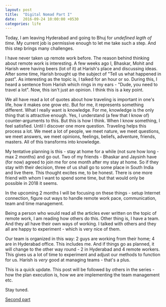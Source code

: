 ```yaml
---
layout: post
title:  "Digital Nomad Part I"
date:   2016-09-24 10:00:00 +0530
categories: life
---
```


Today, I am leaving Hyderabad and going to Bhuj for *undefined legth of time*. My current job is permissive enough to let me take such a step. And this step brings many challenges.

I have never taken up remote work before. The reason behind thinking about remote work is interesting. A few weeks ago I, Bhaskar, Mohit and Harish were having beers (lot of it) at Harish's place and discussing ideas. After some time, Harish brought up the subject of "Tell us what happened in past". As interesting as the topic is, I talked for an hour or so. During this, I heard a sentence from Harish which rings in my ears - "Dude, you need to travel a lot". Now, this isn't just an opinion. I think this is a key point. 

We all have read a lot of quotes about how traveling is important in one's life, how it makes one grow etc. But for me, it represents something different. What I really want is knowledge. For me, knowledge is the only thing that is attractive enough. Yes, I understand (a few that I know of) counter-arguments to this. But this is how I think. When I know something, I feel satisfied. Until I discover one more question. Traveling helps this process a lot. We meet a lot of people, we meet nature, we meet questions, we meet answers, we meet opinions, feelings, beliefs, adventure, friends, masters. All of this transforms into knowledge.

My tentative planning is this - stay at home for a while (not sure how long - max 2 months) and go out. Two of my friends - Bhaskar and Jaysinh have (for now) agreed to join me for one month after my stay at home. So if they stay with their decision, three of us shall go to some place in South India and live there. This thought excites me, to be honest. There is one more friend with whom I want to spend some time, but that would only be possible in 2018 it seems.

In the upcoming 2 months I will be focusing on these things - setup Internet connection, figure out ways to handle remote work pace, communication, team and time management.

Being a person who would read all the articles ever written on the topic of remote work, I am reading how others do this. Other thing is, I have a team. And they all have their own ways of working. I talked with others and they all are happy to experiment - which is very nice of them.

Our team is organized in this way: 2 guys are working from their home; 4 are in Hyderabad office. This includes me. And if things go as planned, it will change to the other way round - 2 in Hyderabad and 4 remote workers. This gives us a lot of time to experiment and adjust our methods to function for us. Harish is *very* good at managing teams - that's a plus.

This is a quick update. This post will be followed by others in the series - how the plan execution is, how we are implementing the team management etc.

Stay tuned.

[Second part][1]

[1]: /life/2017/01/07/digital-nomad-part-ii.html
